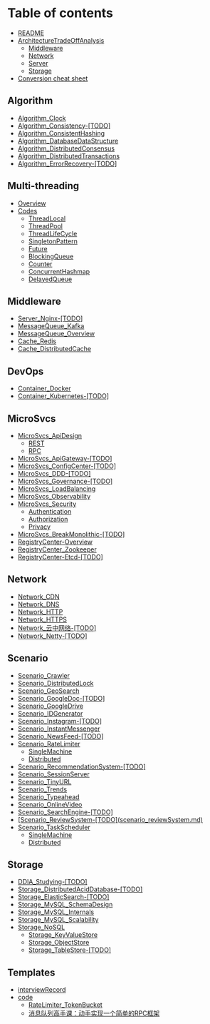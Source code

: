 # Table of contents

* [README](README.md)
* [ArchitectureTradeOffAnalysis](architectureAnalysis/overview.md)
  * [Middleware](architectureAnalysis/middleware.md)
  * [Network](architectureAnalysis/network.md)
  * [Server](architectureAnalysis/server.md)
  * [Storage](architectureAnalysis/storage.md)
* [Conversion cheat sheet](https://shijiezhang.notion.site/4e76315e4bee438ab6b4ba9c555cb585?v=95a02b6481af4133a99c6cc3e0028894)

## Algorithm

* [Algorithm\_Clock](algorithm\_clock.md)
* [Algorithm\_Consistency-\[TODO\]](algorithm\_consistency-todo.md)
* [Algorithm\_ConsistentHashing](algorithm\_consistenthashing.md)
* [Algorithm\_DatabaseDataStructure](algorithm\_databasedatastructure.md)
* [Algorithm\_DistributedConsensus](algorithm\_distributedconsensus.md)
* [Algorithm\_DistributedTransactions](algorithm\_distributedtransactions.md)
* [Algorithm\_ErrorRecovery-\[TODO\]](algorithm\_errorrecovery-todo.md)

## Multi-threading

* [Overview](algorithm\_multithreading.md)
* [Codes](code/multithreads/README.md)
  * [ThreadLocal](code/multithreads/threadlocal.md)
  * [ThreadPool](code/multithreads/threadpool.md)
  * [ThreadLifeCycle](code/multithreads/threadlifecycle.md)
  * [SingletonPattern](code/multithreads/singletonpattern.md)
  * [Future](code/multithreads/future.md)
  * [BlockingQueue](code/multithreads/blockingqueue.md)
  * [Counter](code/multithreads/counter.md)
  * [ConcurrentHashmap](code/multithreads/concurrenthashmap.md)
  * [DelayedQueue](code/multithreads/delayedqueue.md)

## Middleware

* [Server\_Nginx-\[TODO\]](server\_nginx-todo.md)
* [MessageQueue\_Kafka](messagequeue\_kafka.md)
* [MessageQueue\_Overview](messagequeue\_overview.md)
* [Cache\_Redis](storage\_redis.md)
* [Cache\_DistributedCache](storage\_distributedcache.md)

## DevOps

* [Container\_Docker](container\_docker.md)
* [Container\_Kubernetes-\[TODO\]](container\_kubernetes.md)

## MicroSvcs

* [MicroSvcs\_ApiDesign](microsvcs/apidesign/README.md)
  * [REST](microsvcs/apidesign/rest.md)
  * [RPC](microsvcs/apidesign/rpc.md)
* [MicroSvcs\_ApiGateway-\[TODO\]](microsvcs\_apigateway-todo.md)
* [MicroSvcs\_ConfigCenter-\[TODO\]](microsvcs\_configcenter-todo.md)
* [MicroSvcs\_DDD-\[TODO\]](microsvcs\_ddd-todo.md)
* [MicroSvcs\_Governance-\[TODO\]](microsvcs\_governance.md)
* [MicroSvcs\_LoadBalancing](microsvcs\_loadbalancing.md)
* [MicroSvcs\_Observability](microsvcs\_observability.md)
* [MicroSvcs\_Security](microsvcs/microsvcs\_security/README.md)
  * [Authentication](microsvcs/microsvcs\_security/authentication.md)
  * [Authorization](microsvcs/microsvcs\_security/authorization.md)
  * [Privacy](microsvcs/microsvcs\_security/privacy.md)
* [MicroSvcs\_BreakMonolithic-\[TODO\]](microsvcs\_breakingmonolithic-todo.md)
* [RegistryCenter-Overview](registrycenter-overview.md)
* [RegistryCenter\_Zookeeper](registrycenter\_zookeeper.md)
* [RegistryCenter-Etcd-\[TODO\]](registrycenter-etcd-todo.md)

## Network

* [Network\_CDN](network\_cdn.md)
* [Network\_DNS](network\_dns.md)
* [Network\_HTTP](network\_http.md)
* [Network\_HTTPS](network\_https.md)
* [Network\_云中网络-\[TODO\]](network-yun-zhong-wang-luo.md)
* [Network\_Netty-\[TODO\]](network\_netty-todo.md)

## Scenario

* [Scenario\_Crawler](scenario\_webcrawler.md)
* [Scenario\_DistributedLock](scenario\_distributedlock.md)
* [Scenario\_GeoSearch](scenario\_geosearch.md)
* [Scenario\_GoogleDoc-\[TODO\]](scenario\_googledoc-todo.md)
* [Scenario\_GoogleDrive](scenario\_googledrive.md)
* [Scenario\_IDGenerator](scenario\_idgenerator.md)
* [Scenario\_Instagram-\[TODO\]](scenario\_instagram-todo.md)
* [Scenario\_InstantMessenger](scenario\_instantmessenger.md)
* [Scenario\_NewsFeed-\[TODO\]](scenario\_newsfeed.md)
* [Scenario\_RateLimiter](scenario\_rateLimiter/overview.md)
  * [SingleMachine](scenario\_rateLimiter/singleMachine.md)
  * [Distributed](scenario\_rateLimiter/distributed.md)
* [Scenario\_RecommendationSystem-\[TODO\]](scenario\_recommendationsystem-todo.md)
* [Scenario\_SessionServer](scenario\_sessionserver.md)
* [Scenario\_TinyURL](scenario\_tinyurl.md)
* [Scenario\_Trends](scenario\_trends.md)
* [Scenario\_Typeahead](scenario\_typeahead.md)
* [Scenario\_OnlineVideo](scenario\_onlinevideo.md)
* [Scenario\_SearchEngine-\[TODO\]](scenario\_searchengine-todo.md)
* [\[Scenario\_ReviewSystem-\[TODO\](scenario\_reviewSystem.md)](scenario/scenario\_reviewsystem-todo-scenario\_reviewsystem.md.md)
* [Scenario\_TaskScheduler](scenario\_taskScheduler/overview.md)
  * [SingleMachine](scenario\_taskScheduler/singleMachine.md)
  * [Distributed](scenario\_taskScheduler/distributed.md)

## Storage

* [DDIA\_Studying-\[TODO\]](ddia\_studying.md)
* [Storage\_DistributedAcidDatabase-\[TODO\]](storage\_distributedaciddatabase.md)
* [Storage\_ElasticSearch-\[TODO\]](storage\_elasticsearch.md)
* [Storage\_MySQL\_SchemaDesign](storage\_mysql\_schemadesign.md)
* [Storage\_MySQL\_Internals](storage\_mysql\_internals.md)
* [Storage\_MySQL\_Scalability](storage\_mysql\_scalability.md)
* [Storage\_NoSQL](storage/storage\_nosql/README.md)
  * [Storage\_KeyValueStore](storage/storage\_nosql/storage\_keyvaluestore.md)
  * [Storage\_ObjectStore](storage\_objectstore.md)
  * [Storage\_TableStore-\[TODO\]](storage\_tablestore-todo.md)

## Templates

* [interviewRecord](interviewrecord.md)
* [code](code/README.md)
  * [RateLimiter\_TokenBucket](code/ratelimiter\_tokenbucket.md)
  * [消息队列高手课：动手实现一个简单的RPC框架](code/simple-rpc-framework-master.md)
